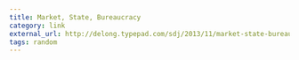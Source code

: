 ```yaml
---
title: Market, State, Bureaucracy
category: link
external_url: http://delong.typepad.com/sdj/2013/11/market-state-bureaucracy-what-we-need-to-learn-thursday-focus.html
tags: random
---
```

